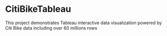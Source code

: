# CitiBikeTableau
This project demonstrates Tableau interactive data visualization powered by Citi Bike data including over 60 millions rows
